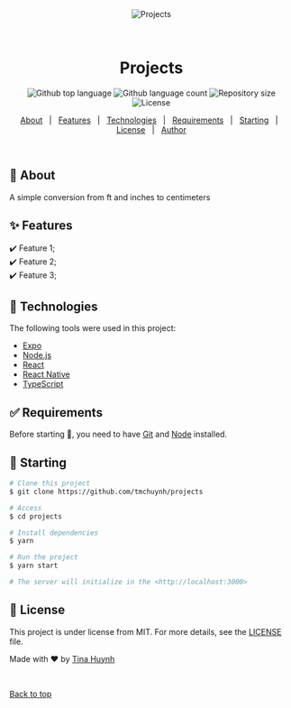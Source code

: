 <div align="center" id="top"> 
  <img src="./.github/app.gif" alt="Projects" />

&#xa0;

  <!-- <a href="https://projects.netlify.app">Demo</a> -->
</div>

<h1 align="center">Projects</h1>

<p align="center">
  <img alt="Github top language" src="https://img.shields.io/github/languages/top/tmchuynh/projects?color=56BEB8">

  <img alt="Github language count" src="https://img.shields.io/github/languages/count/tmchuynh/projects?color=56BEB8">

  <img alt="Repository size" src="https://img.shields.io/github/repo-size/tmchuynh/projects?color=56BEB8">

  <img alt="License" src="https://img.shields.io/github/license/tmchuynh/projects?color=56BEB8">

  <!-- <img alt="Github issues" src="https://img.shields.io/github/issues/tmchuynh/projects?color=56BEB8" /> -->

  <!-- <img alt="Github forks" src="https://img.shields.io/github/forks/tmchuynh/projects?color=56BEB8" /> -->

  <!-- <img alt="Github stars" src="https://img.shields.io/github/stars/tmchuynh/projects?color=56BEB8" /> -->
</p>

<!-- Status -->

<!-- <h4 align="center">
	🚧  Projects 🚀 Under construction...  🚧
</h4>

<hr> -->

<p align="center">
  <a href="#dart-about">About</a> &#xa0; | &#xa0; 
  <a href="#sparkles-features">Features</a> &#xa0; | &#xa0;
  <a href="#rocket-technologies">Technologies</a> &#xa0; | &#xa0;
  <a href="#white_check_mark-requirements">Requirements</a> &#xa0; | &#xa0;
  <a href="#checkered_flag-starting">Starting</a> &#xa0; | &#xa0;
  <a href="#memo-license">License</a> &#xa0; | &#xa0;
  <a href="https://github.com/tmchuynh" target="_blank">Author</a>
</p>

<br>

## :dart: About

A simple conversion from ft and inches to centimeters

## :sparkles: Features

:heavy_check_mark: Feature 1;\
:heavy_check_mark: Feature 2;\
:heavy_check_mark: Feature 3;

## :rocket: Technologies

The following tools were used in this project:

- [Expo](https://expo.io/)
- [Node.js](https://nodejs.org/en/)
- [React](https://pt-br.reactjs.org/)
- [React Native](https://reactnative.dev/)
- [TypeScript](https://www.typescriptlang.org/)

## :white_check_mark: Requirements

Before starting :checkered_flag:, you need to have [Git](https://git-scm.com) and [Node](https://nodejs.org/en/) installed.

## :checkered_flag: Starting

```bash
# Clone this project
$ git clone https://github.com/tmchuynh/projects

# Access
$ cd projects

# Install dependencies
$ yarn

# Run the project
$ yarn start

# The server will initialize in the <http://localhost:3000>
```

## :memo: License

This project is under license from MIT. For more details, see the [LICENSE](LICENSE.md) file.

Made with :heart: by <a href="https://github.com/tmchuynh" target="_blank">Tina Huynh</a>

&#xa0;

<a href="#top">Back to top</a>
